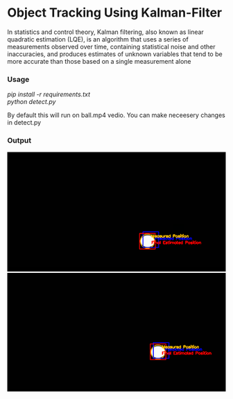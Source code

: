 # Object Tracking Using Kalman-Filter

In statistics and control theory, Kalman filtering, also known as linear quadratic estimation (LQE), is an algorithm that uses a series of measurements observed over time, containing statistical noise and other inaccuracies, and produces estimates of unknown variables that tend to be more accurate than those based on a single measurement alone

### Usage
*pip install -r requirements.txt*<br>
*python detect.py* <br>

By default this will run on ball.mp4 vedio. You can make neceesery changes in detect.py <br>

### Output
<img src = 'images/tmp.png'>
<img src = 'images/tmp2.png'>
